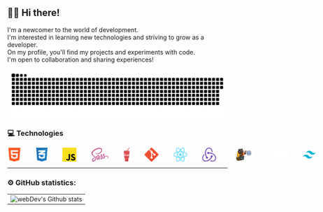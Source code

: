  

## :man_technologist: Hi there!
I'm a newcomer to the world of development.  
I'm interested in learning new technologies and striving to grow as a developer.  
On my profile, you'll find my projects and experiments with code.    
I'm open to collaboration and sharing experiences!     

<p align="center">
 <img width="600" src="img/github-snake.svg" alt="snake"/>
</p>


### 💻 Technologies
<div style="display: flex"> 
   <img align="left" src="https://github.com/chezee4/chezee4/blob/main/img/html.png" alt="HTML 5" width="32px">&nbsp;
   <img align="left"src="https://github.com/chezee4/chezee4/blob/main/img/css.png" title="CSS" alt="CSS 3" width="26px" style="margin-left: 30px;">&nbsp;
   <img align="left" src="https://github.com/chezee4/chezee4/blob/main/img/js.png" title="JS" alt="JS" width="32px" style="margin-left: 30px;">&nbsp;
   <img align="left" src="https://github.com/chezee4/chezee4/blob/main/img/sass.png" title="SASS" alt="SASS" width="40px" style="margin-left: 30px;">&nbsp;
   <img align="left" src="https://github.com/chezee4/chezee4/blob/main/img/gulp.png" title="Gulp.js" alt="Gulp.js" width="14px" style="margin-left: 30px;">&nbsp;
   <img align="left" src="https://github.com/chezee4/chezee4/blob/main/img/git.png" title="Git" alt="Git" width="32px" style="margin-left: 30px;">&nbsp;
   <img align="left" src="https://github.com/chezee4/chezee4/blob/main/img/react.png" title="React" alt="React" width="32px" style="margin-left: 30px;">&nbsp;
  <img align="left" src="https://github.com/chezee4/chezee4/blob/main/img/redux.png" title="Redux" alt="Redux" width="32px" style="margin-left: 30px;">&nbsp;
 <img align="left" src="https://github.com/chezee4/chezee4/blob/main/img/zustand.png" title="Zustand" alt="Zustand" width="54px" style="margin-left:30px;padding-right: 10px"> &nbsp;
 <img align="left" src="https://github.com/chezee4/chezee4/blob/main/img/next-js.svg" title="NextJS" alt="Next-js" width="32px" style="margin-left: 30px;">&nbsp;
   <img align="left" src="https://github.com/chezee4/chezee4/blob/main/img/tailwind.png" title="Tailwind CSS" alt="Tailwind CSS" width="32px" style="margin-left: 30px;">&nbsp;
  <img align="left" src="https://github.com/chezee4/chezee4/blob/main/img/framer-motion.svg" title="Framer-motion" alt="Framer-motion" width="28px" style="margin-left: 30px;">&nbsp;
   <img align="left" src="https://github.com/chezee4/chezee4/blob/main/img/TS.png" title="TS" alt="TS" width="32px" style="margin-left: 30px;"> &nbsp;
   
</div>


---

### ⚙️ GitHub statistics:

<table>
  <tr>
    <td>
      <img align="left" src="http://github-readme-streak-stats.herokuapp.com?user=chezee4&theme=dark&background=000000" alt="webDev's Github stats" />
    </td>
  </tr>
</table>
